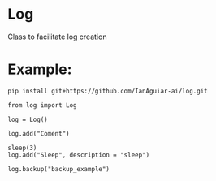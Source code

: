 # Log
Class to facilitate log creation

# Example:

```
pip install git+https://github.com/IanAguiar-ai/log.git
```

```
from log import Log

log = Log()

log.add("Coment")

sleep(3)
log.add("Sleep", description = "sleep")

log.backup("backup_example")
```
